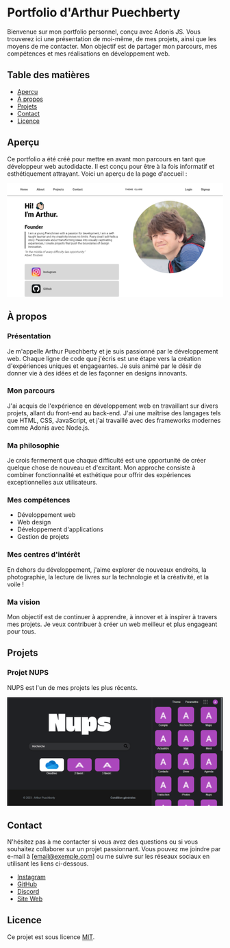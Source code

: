 # Portfolio d'Arthur Puechberty

Bienvenue sur mon portfolio personnel, conçu avec Adonis JS. Vous trouverez ici une présentation de moi-même, de mes projets, ainsi que les moyens de me contacter. Mon objectif est de partager mon parcours, mes compétences et mes réalisations en développement web.

## Table des matières

- [Aperçu](#aperçu)
- [À propos](#à-propos)
- [Projets](#projets)
- [Contact](#contact)
- [Licence](#licence)

## Aperçu

Ce portfolio a été créé pour mettre en avant mon parcours en tant que développeur web autodidacte. Il est conçu pour être à la fois informatif et esthétiquement attrayant. Voici un aperçu de la page d'accueil :

![Page d'accueil](ressource-readme/accueil.png)

## À propos

### Présentation

Je m'appelle Arthur Puechberty et je suis passionné par le développement web. Chaque ligne de code que j'écris est une étape vers la création d'expériences uniques et engageantes. Je suis animé par le désir de donner vie à des idées et de les façonner en designs innovants.

### Mon parcours

J'ai acquis de l'expérience en développement web en travaillant sur divers projets, allant du front-end au back-end. J'ai une maîtrise des langages tels que HTML, CSS, JavaScript, et j'ai travaillé avec des frameworks modernes comme Adonis avec Node.js.

### Ma philosophie

Je crois fermement que chaque difficulté est une opportunité de créer quelque chose de nouveau et d'excitant. Mon approche consiste à combiner fonctionnalité et esthétique pour offrir des expériences exceptionnelles aux utilisateurs.

### Mes compétences

- Développement web
- Web design
- Développement d'applications
- Gestion de projets

### Mes centres d'intérêt

En dehors du développement, j'aime explorer de nouveaux endroits, la photographie, la lecture de livres sur la technologie et la créativité, et la voile !

### Ma vision

Mon objectif est de continuer à apprendre, à innover et à inspirer à travers mes projets. Je veux contribuer à créer un web meilleur et plus engageant pour tous.

## Projets

### Projet NUPS

NUPS est l'un de mes projets les plus récents. 

![Projet NUPS](ressource-readme/nups.png)

## Contact

N'hésitez pas à me contacter si vous avez des questions ou si vous souhaitez collaborer sur un projet passionnant. Vous pouvez me joindre par e-mail à [email@exemple.com] ou me suivre sur les réseaux sociaux en utilisant les liens ci-dessous.

- [Instagram](https://www.instagram.com/arthur.pbty/)
- [GitHub](https://github.com/Tutur33)
- [Discord](https://discord.gg/HxgaA44CPh)
- [Site Web](http://tuturp33.000webhostapp.com)

## Licence

Ce projet est sous licence [MIT](LICENSE).
